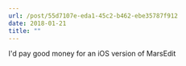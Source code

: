 ```yaml
---
url: /post/55d7107e-eda1-45c2-b462-ebe35787f912
date: 2018-01-21
title: ""
---
```


I'd pay good money for an iOS version of MarsEdit
